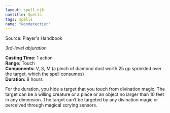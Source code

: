 ```yaml
---
layout: spell.njk
navtitle: Spells
tags: spells
name: "Nondetection"
---
```

Source: Player's Handbook

_3rd-level abjuration_

**Casting Time:** 1 action  
**Range:** Touch  
**Components:** V, S, M (a pinch of diamond dust worth 25 gp sprinkled over the target, which the spell consumes)  
**Duration:** 8 hours

For the duration, you hide a target that you touch from divination magic. The target can be a willing creature or a place or an object no larger than 10 feet in any dimension. The target can’t be targeted by any divination magic or perceived through magical scrying sensors.